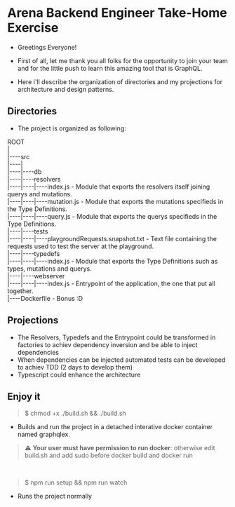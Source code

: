 # Arena Backend Engineer Take-Home Exercise


* Greetings Everyone! 

- First of all, let me thank you all folks for the opportunity to join your team and for the little push to learn this amazing tool that is GraphQL. 

- Here i'll describe the organization of directories and my projections for architecture and design patterns. 



## Directories 

- The project is organized as following: 

ROOT <br />
|<br />
|----src<br />
|----|<br />
|----|----db<br />
|----|----resolvers<br />
|----|----|----index.js - Module that exports the resolvers itself joining querys and mutations.<br />
|----|----|----mutation.js - Module that exports the mutations specifieds in the Type Definitions.<br />
|----|----|----query.js - Module that exports the querys specifieds in the Type Definitions.<br />
|----|----tests<br />
|----|----|----playgroundRequests.snapshot.txt - Text file containing the requests used to test the server at the playground.<br />
|----|----typedefs<br />
|----|----|----index.js - Module that exports the Type Definitions such as types, mutations and querys.<br />
|----|----webserver<br />
|----|----|----index.js - Entrypoint of the application, the one that put all together.<br />
|----Dockerfile - Bonus :D<br />


## Projections 

- The Resolvers, Typedefs and the Entrypoint could be transformed in factories to achiev dependency inversion and be able to inject dependencies
- When dependencies can be injected automated tests can be developed to achiev TDD (2 days to develop them) 
- Typescript could enhance the architecture

## Enjoy it 

> $ chmod +x ./build.sh && ./build.sh <br />
* Builds and run the project in a detached interative docker container named graphqlex. <br />
> :warning: **Your user must have permission to run docker**: otherwise edit build.sh and add sudo before docker build and docker run <br />
<br />

> $ npm run setup && npm run watch <br />
* Runs the project normally <br />